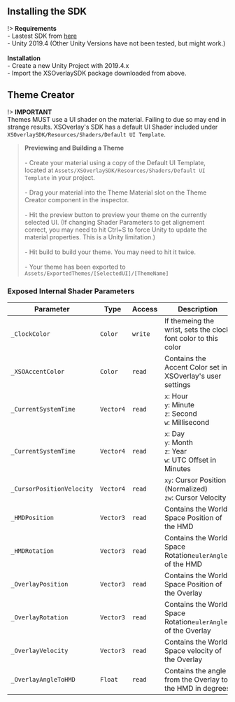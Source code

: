 ## Installing the SDK
!> **Requirements**
<br>- Lastest SDK from [here](https://github.com/Xiexe/XSOverlaySDK/releases/)
<br>- Unity 2019.4 (Other Unity Versions have not been tested, but might work.)
<br><br> **Installation**
<br>- Create a new Unity Project with 2019.4.x
<br>- Import the XSOverlaySDK package downloaded from above.

## Theme Creator
!> **IMPORTANT**
<br>Themes MUST use a UI shader on the material. Failing to due so may end in strange results. XSOverlay's SDK has a default UI Shader included under `XSOverlaySDK/Resources/Shaders/Default UI Template`.

> **Previewing and Building a Theme**
<br><br>- Create your material using a copy of the Default UI Template, located at `Assets/XSOverlaySDK/Resources/Shaders/Default UI Template` in your project.
<br><br> - Drag your material into the Theme Material slot on the Theme Creator component in the inspector.
<br><br> - Hit the preview button to preview your theme on the currently selected UI. (If changing Shader Parameters to get alignement correct, you may need to hit Ctrl+S to force Unity to update the material properties. This is a Unity limitation.)
<br><br> - Hit build to build your theme. You may need to hit it twice.
<br><br> - Your theme has been exported to `Assets/ExportedThemes/[SelectedUI]/[ThemeName]`

### Exposed Internal Shader Parameters
|Parameter                |Type     |Access    |Description                                                              |
|-------------------------|---------|----------|-------------------------------------------------------------------------|
|`_ClockColor`            |`Color`  |`write`   |If themeing the wrist, sets the clock font color to this color           |
|`_XSOAccentColor`        |`Color`  |`read`    |Contains the Accent Color set in XSOverlay's user settings               |
|`_CurrentSystemTime`     |`Vector4`|`read`    |`x`: Hour<br>  `y`: Minute<br>  `z`: Second<br>  `w`: Millisecond        |
|`_CurrentSystemTime`     |`Vector4`|`read`    |`x`: Day<br>   `y`: Month<br>  `z`: Year<br>   `w`: UTC Offset in Minutes|
|`_CursorPositionVelocity`|`Vector4`|`read`    |`xy`: Cursor Position (Normalized)<br> `zw`: Cursor Velocity             |
|`_HMDPosition`           |`Vector3`|`read`    |Contains the World Space Position of the HMD                             |
|`_HMDRotation`           |`Vector3`|`read`    |Contains the World Space Rotation`eulerAngles` of the HMD                |
|`_OverlayPosition`       |`Vector3`|`read`    |Contains the World Space Position of the Overlay                         |
|`_OverlayRotation`       |`Vector3`|`read`    |Contains the World Space Rotation`eulerAngles` of the Overlay            |
|`_OverlayVelocity`       |`Vector3`|`read`    |Contains the World Space velocity of the Overlay                         |
|`_OverlayAngleToHMD`     |`Float`  |`read`    |Contains the angle from the Overlay to the HMD in degrees                |